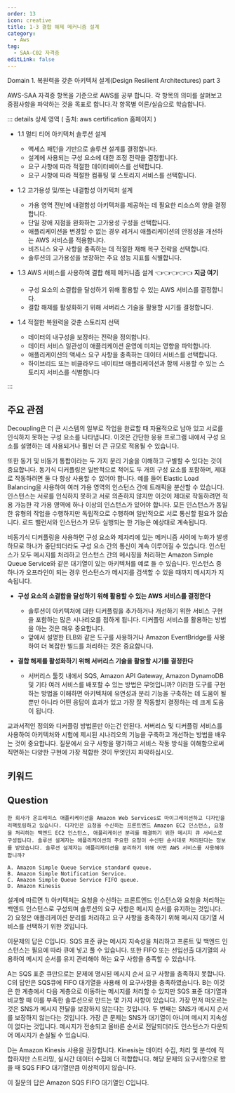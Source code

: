 ```yaml
---
order: 13
icon: creative
title: 1-3 결합 해제 메커니즘 설계
category: 
  - Aws
tag: 
  - SAA-C02 자격증
editLink: false
---
```

Domain 1. 복원력을 갖춘 아키텍처 설계(Design Resilient Architectures) part 3
  
AWS-SAA 자격증 항목을 기준으로 AWS를 공부 합니다. 각 항목의 의미를 살펴보고 중점사항을 파악하는 것을 목표로 합니다.각 항목별 이론/실습으로 학습합니다.

::: details 상세 영역 ( 출처: aws certification 홈페이지 )

* 1.1 멀티 티어 아키텍처 솔루션 설계 
  * 액세스 패턴을 기반으로 솔루션 설계를 결정합니다.
  * 설계에 사용되는 구성 요소에 대한 조정 전략을 결정합니다.
  * 요구 사항에 따라 적절한 데이터베이스를 선택합니다.
  * 요구 사항에 따라 적절한 컴퓨팅 및 스토리지 서비스를 선택합니다.  

* 1.2 고가용성 및/또는 내결함성 아키텍처 설계
  * 가용 영역 전반에 내결함성 아키텍처를 제공하는 데 필요한 리소스의 양을 결정합니다.
  * 단일 장애 지점을 완화하는 고가용성 구성을 선택합니다. 
  *  애플리케이션을 변경할 수 없는 경우 레거시 애플리케이션의 안정성을 개선하는 AWS
  서비스를 적용합니다.
  * 비즈니스 요구 사항을 충족하는 데 적절한 재해 복구 전략을 선택합니다.
  * 솔루션의 고가용성을 보장하는 주요 성능 지표를 식별합니다.  

* 1.3 AWS 서비스를 사용하여 결합 해제 메커니즘 설계 👈👈👈👈👈 **지금 여기**
  * 구성 요소의 소결합을 달성하기 위해 활용할 수 있는 AWS 서비스를 결정합니다.
  * 결합 해제를 활성화하기 위해 서버리스 기술을 활용할 시기를 결정합니다.  

* 1.4 적절한 복원력을 갖춘 스토리지 선택
  * 데이터의 내구성을 보장하는 전략을 정의합니다.
  * 데이터 서비스 일관성이 애플리케이션 운영에 미치는 영향을 파악합니다.
  * 애플리케이션의 액세스 요구 사항을 충족하는 데이터 서비스를 선택합니다.
  * 하이브리드 또는 비클라우드 네이티브 애플리케이션과 함께 사용할 수 있는 스토리지
서비스를 식별합니다

:::

## 주요 관점

Decoupling은 더 큰 시스템의 일부로 작업을 완료할 때 자율적으로 남아 있고 서로를 인식하지 못하는 구성 요소를 나타냅니다. 이것은 간단한 응용 프로그램 내에서 구성 요소를 설명하는 데 사용되거나 훨씬 더 큰 규모로 적용될 수 있습니다.

또한 동기 및 비동기 통합이라는 두 가지 분리 기술을 이해하고 구별할 수 있다는 것이 중요합니다. 동기식 디커플링은 일반적으로 적어도 두 개의 구성 요소를 포함하며, 제대로 작동하려면 둘 다 항상 사용할 수 있어야 합니다. 예를 들어 Elastic Load Balancing을 사용하여 여러 가용 영역의 인스턴스 간에 트래픽을 분산할 수 있습니다. 인스턴스는 서로를 인식하지 못하고 서로 의존하지 않지만 이것이 제대로 작동하려면 적용 가능한 각 가용 영역에 하나 이상의 인스턴스가 있어야 합니다. 모든 인스턴스가 동일한 유형의 작업을 수행하지만 독립적으로 수행하며 일반적으로 서로 통신할 필요가 없습니다. 로드 밸런서와 인스턴스가 모두 실행되는 한 기능은 예상대로 계속됩니다.

비동기식 디커플링을 사용하면 구성 요소와 제자리에 있는 메커니즘 사이에 누화가 발생하므로 하나가 중단되더라도 구성 요소 간의 통신이 계속 이루어질 수 있습니다. 인스턴스가 모두 메시지를 처리하고 인스턴스 간의 메시징을 처리하는 Amazon Simple Queue Service와 같은 대기열이 있는 아키텍처를 예로 들 수 있습니다. 인스턴스 중 하나가 오프라인이 되는 경우 인스턴스가 메시지를 검색할 수 있을 때까지 메시지가 지속됩니다.

- **구성 요소의 소결합을 달성하기 위해 활용할 수 있는 AWS 서비스를 결정한다**

  - 솔루션이 아키텍처에 대한 디커플링을 추가하거나 개선하기 위한 서비스 구현을 포함하는 많은 시나리오를 접하게 됩니다. 디커플링 서비스를 활용하는 방법을 아는 것은 매우 중요합니다.
  - 앞에서 설명한 ELB와 같은 도구를 사용하거나 Amazon EventBridge를 사용하여 더 복잡한 빌드를 처리하는 것은 중요합니다.

- **결합 해제를 활성화하기 위해 서버리스 기술을 활용할 시기를 결정한다**
  - 서버리스 툴킷 내에서 SQS, Amazon API Gateway, Amazon DynamoDB 및 기타 여러 서비스를 배포할 수 있는 방법은 무엇입니까? 이러한 도구를 구현하는 방법을 이해하면 아키텍처에 유연성과 분리 기능을 구축하는 데 도움이 될 뿐만 아니라 어떤 응답이 효과가 있고 가장 잘 작동할지 결정하는 데 크게 도움이 됩니다.

교과서적인 정의와 디커플링 방법론만 아는건 안된다. 서버리스 및 디커플링 서비스를 사용하여 아키텍처와 시험에 제시된 시나리오의 기능을 구축하고 개선하는 방법을 배우는 것이 중요합니다. 질문에서 요구 사항을 평가하고 서비스 작동 방식을 이해함으로써 직면하는 다양한 구현에 가장 적합한 것이 무엇인지 파악하십시오.


## 키워드


## Question

    한 회사가 온프레미스 애플리케이션을 Amazon Web Services로 마이그레이션하고 디자인을 리팩토링하고 있습니다. 디자인은 요청을 수신하는 프론트엔드 Amazon EC2 인스턴스, 요청을 처리하는 백엔드 EC2 인스턴스, 애플리케이션 분리를 해결하기 위한 메시지 큐 서비스로 구성됩니다. 솔루션 설계자는 애플리케이션의 주요한 요청이 수신된 순서대로 처리된다는 정보를 받았습니다. 솔루션 설계자는 애플리케이션을 분리하기 위해 어떤 AWS 서비스를 사용해야 합니까?

    A. Amazon Simple Queue Service standard queue.
    B. Amazon Simple Notification Service.
    C. Amazon Simple Queue Service FIFO queue.
    D. Amazon Kinesis

설계에 따르면 1) 아키텍처는 요청을 수신하는 프론트엔드 인스턴스와 요청을 처리하는 백엔드 인스턴스로 구성되며 솔루션의 요구 사항은 메시지 순서를 유지하는 것입니다. 2) 요청은 애플리케이션 분리를 처리하고 요구 사항을 충족하기 위해 메시지 대기열 서비스를 선택하기 위한 것입니다.

이문제의 답은 C입니다. SQS 표준 큐는 메시지 지속성을 처리하고 프론트 및 백엔드 인스턴스는 필요에 따라 큐에 넣고 풀 수 있습니다. 또한 FIFO 또는 선입선출 대기열의 사용하여 메시지 순서를 유지 관리해야 하는 요구 사항을 충족할 수 있습니다.

A는 SQS 표준 큐만으로는 문제에 명시된 메시지 순서 요구 사항을 충족하지 못합니다. C의 답안은 SQS큐에 FIFO 대기열을 사용해 이 요구사항을 충족하였습니다.
B는 이것은 한 계층에서 다음 계층으로 이동하는 메시지를 처리할 수 있지만 SQS 표준 대기열과 비교할 때 이를 부족한 솔루션으로 만드는 몇 가지 사항이 있습니다. 가장 먼저 떠오르는 것은 SNS가 메시지 전달을 보장하지 않는다는 것입니다. 두 번째는 SNS가 메시지 순서를 보장하지 않는다는 것입니다. 가장 큰 문제는 SNS가 대기열이 아니며 메시지 지속성이 없다는 것입니다. 메시지가 전송되고 올바른 순서로 전달되더라도 인스턴스가 다운되어 메시지가 손실될 수 있습니다.

D는 Amazon Kinesis 사용을 권장합니다. Kinesis는 데이터 수집, 처리 및 분석에 적합하지만 스트리밍, 실시간 데이터 수집에 더 적합합니다. 해당 문제의 요구사항으로 봤을 때 SQS FIFO 대기열만큼 이상적이지 않습니다.

이 질문의 답은 Amazon SQS FIFO 대기열인 C입니다.
